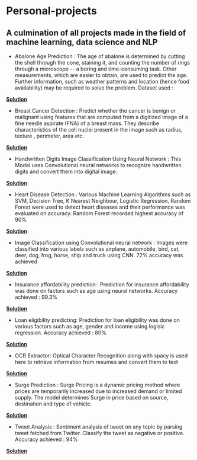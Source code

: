 # Personal-projects
A culmination of all projects made in the field of machine learning, data science and NLP
---
* Abalone Age Prediction : 
The age of abalone is determined by cutting the shell through the cone, staining it, and counting the number of rings through a microscope -- a boring and time-consuming task. Other measurements, which are easier to obtain, are used to predict the age. Further information, such as weather patterns and location (hence food availability) may be required to solve the problem. Dataset used : 

**[Solution](https://github.com/simranvanjani/Personal-projects/blob/main/Abalone_Age_Prediction.ipynb)**

* Breast Cancer Detection : Predict whether the cancer is benign or malignant using features that are computed from a digitized image of a fine needle aspirate (FNA) of a breast mass. They describe characteristics of the cell nuclei present in the image such as radius, texture , perimeter, area etc. 

**[Solution](https://github.com/simranvanjani/Personal-projects/blob/main/Breast_Cancer_Detection.ipynb)**

* Handwritten Digits Image Classification Using Neural Network : This Model uses Convolutional neural networks to recognize handwritten digits and convert them into digital image. 

**[Solution](https://github.com/simranvanjani/Personal-projects/blob/main/Handwritten_Digits_Classification_Using_Neural_Network.ipynb)**

* Heart Disease Detection : Various Machine Learning Algorithms such as SVM, Decision Tree, K Nearest Neighbour, Logistic Regression, Random Forest
 were used to detect heart diseases and their performance was evaluated on accuracy. Random Forest recorded highest accuracy of 90%
 
 **[Solution](https://github.com/simranvanjani/Personal-projects/blob/main/Heart_Disease_detection.ipynb)**
 
 * Image Classification using Convolutional neural network : Images were classified into various labels such as airplane, automobile, bird, cat, deer, dog, frog, horse,    ship and truck using CNN. 72% accuracy was achieved

**[Solution](https://github.com/simranvanjani/Personal-projects/blob/main/Image_Classification_using_Convolutional_Neural_Network_(CNN).ipynb)**

* Insurance affordability prediction : Prediction for insurance affordability was done on factors such as age using neural networks. Accuracy achieved : 99.3%

**[Solution](https://github.com/simranvanjani/Personal-projects/blob/main/Insurance_Affordability_Prediction.ipynb)**

* Loan eligibility predicting: Prediction for loan eligibility was done on various factors such as age, gender and income using logisic regression. Accuracy achieved : 80% 

**[Solution](https://github.com/simranvanjani/Personal-projects/blob/main/Loan_Eligibility_Prediction.ipynb)**

* OCR Extractor: Optical Character Recognition along with spacy is used here to retrieve information from resumes and convert them to text

**[Solution](https://github.com/simranvanjani/Personal-projects/blob/main/OCR_extractor.ipynb)**

* Surge Prediction : Surge Pricing is a dynamic pricing method where prices are temporarily increased due to increased demand or limited supply. The model determines Surge in price based on source, destination and type of vehicle.

**[Solution](https://github.com/simranvanjani/Personal-projects/blob/main/Surge_price_prediction.ipynb)**

* Tweet Analysis : Sentiment analysis of tweet on any topic by parsing tweet fetched from Twitter. Classify the tweet as negative or positive. Accuracy achieved : 94%

**[Solution](https://github.com/simranvanjani/Personal-projects/blob/main/Tweet_Analysis.ipynb)**

